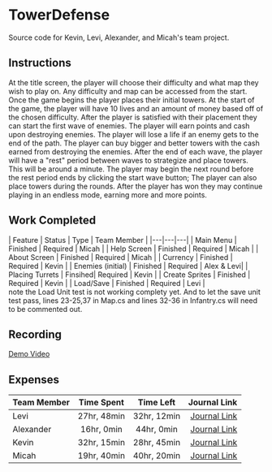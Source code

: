 # TowerDefense
Source code for Kevin, Levi, Alexander, and Micah's team project.

## Instructions

At the title screen, the player will choose their difficulty and what map they wish to play on.
Any difficulty and map can be accessed from the start.
Once the game begins the player places their initial towers.
At the start of the game, the player will have 10 lives and an amount of money based off of the chosen difficulty.
After the player is satisfied with their placement they can start the first wave of enemies.
The player will earn points and cash upon destroying enemies.
The player will lose a life if an enemy gets to the end of the path.
The player can buy bigger and better towers with the cash earned from destroying the enemies.
After the end of each wave, the player will have a "rest" period between waves to strategize and place towers. This will be around a minute.
The player may begin the next round before the rest period ends by clicking the start wave button;
The player can also place towers during the rounds.
After the player has won they may continue playing in an endless mode, earning more and more points.

## Work Completed

| Feature | Status | Type |  Team Member |
|---|---|---|
| Main Menu | Finished | Required | Micah |
| Help Screen | Finished | Required | Micah |
| About Screen | Finished | Required | Micah |
| Currency | Finished  | Required | Kevin |
| Enemies (initial) | Finished | Required | Alex & Levi|
| Placing Turrets | Finsihed| Required | Kevin |
| Create Sprites | Finished | Required | Kevin |
| Load/Save | Finished | Required | Levi |
<br>
note the Load Unit test is not working complety yet.
And to let the save unit test pass, lines 23-25,37 in Map.cs and lines 32-36 in Infantry.cs will need to be commented out. 

## Recording

[Demo Video](https://bju-my.sharepoint.com/:v:/r/personal/ldoug121_students_bju_edu/Documents/IMG_0216.mov?csf=1&e=znQwWh)

## Expenses
| Team Member | Time Spent | Time Left | Journal Link |
|-------------|:----------:|:---------:|-------------:|
|Levi|27hr, 48min|32hr, 12min|[Journal Link](https://github.com/TheCombOvers/TowerDefense/wiki/LeviJournal)|
|Alexander|16hr, 0min|44hr, 0min|[Journal Link](https://github.com/TheCombOvers/TowerDefense/wiki/YerkesJournal)|
|Kevin|32hr, 15min|28hr, 45min|[Journal Link](https://github.com/TheCombOvers/TowerDefense/wiki/HansenJournal)|
|Micah|19hr, 40min|40hr, 20min|[Journal Link](https://github.com/TheCombOvers/TowerDefense/wiki/Micah-Journal)|
